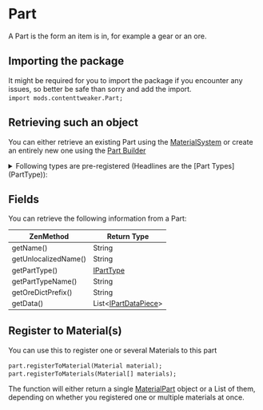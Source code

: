 
# Part

A Part is the form an item is in, for example a gear or an ore.

## Importing the package
It might be required for you to import the package if you encounter any issues, so better be safe than sorry and add the import.  
`import mods.contenttweaker.Part;` 

## Retrieving such an object
You can either retrieve an existing Part using the [MaterialSystem](/Mods/ContentTweaker/Materials/MaterialSystem) or create an entirely new one using the [Part Builder](/Mods/ContentTweaker/Materials/Parts/Part_Builder)


<details>
	<summary>Following types are pre-registered (Headlines are the [Part Types](PartType)):</summary>
	<h4>Items:</h4>
		<ul>
			<li>Beam ![beam icon](Assets/beam.png)</li>
			<li>Bolt ![Bolt icon](Assets/bolt.png)</li>
			<li>Casing ![Casing icon](Assets/casing.png)</li>
			<li>Crystal ![Crystal icon](Assets/crystal.png)</li>
			<li>Crushed Ore (crushed_ore) ![Crushed Ore icon](Assets/crushed_ore.png)</li>
			<li>Dense Plate (dense_plate) ![Dense Plate icon](Assets/dense_plate.png)</li>
			<li>Dust ![Dust icon](Assets/dust.png)</li>
			<li>Gear ![Gear icon](Assets/gear.png)</li>
			<li>Ingot ![Ingot icon](Assets/ingot.png)</li>
			<li>Nugget ![Nugget icon](Assets/nugget.png)</li>
			<li>Plate ![Plate icon](Assets/plate.png)</li>
			<li>Rod ![Rod icon](Assets/rod.png)</li>
		</ul>
	<h4>Blocks:</h4>
		<ul>
			<li>Block</li>
		</ul>
	<h4>Ores:</h4>
		<ul>
			<li>Ore</li>
			<li>Dense Ore (dense_ore)</li>
			<li>Poor Ore(poor_ore)</li>
		</ul>
	<h4>Fluids:</h4>
		<ul>
			<li>Molten</li>
		</ul>	
	<h4>Armor:</h4>
		<ul>
			<li>Armor ![Helmet Icon](Assets/armor_head.png)![Chest Plate Icon](Assets/armor_chest.png)![Leggins Icon](Assets/armor_legs.png)![Boots Icon](Assets/armor_feet.png)</li>
		</ul>
</details>

## Fields
You can retrieve the following information from a Part:

| ZenMethod            | Return Type                            |
|----------------------|----------------------------------------|
| getName()            | String                                 |
| getUnlocalizedName() | String                                 |
| getPartType()        | [IPartType](IPartType)                 |
| getPartTypeName()    | String                                 |
| getOreDictPrefix()   | String                                 |
| getData()            | List<[IPartDataPiece](PartDataPiece)>  |

## Register to Material(s)
You can use this to register one or several Materials to this part
```
part.registerToMaterial(Material material);
part.registerToMaterials(Material[] materials);
```

The function will either return a single [MaterialPart](/Mods/ContentTweaker/Materials/Materials/MaterialPart) object or a List of them, depending on whether you registered one or multiple materials at once.